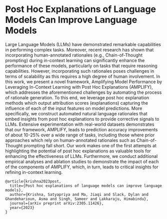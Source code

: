 # Post Hoc Explanations of Language Models Can Improve Language Models

Large Language Models (LLMs) have demonstrated remarkable capabilities in performing complex tasks. Moreover, recent research has shown that incorporating human-annotated rationales (e.g., Chain-of-Thought prompting) during in-context learning can significantly enhance the performance of these models, particularly on tasks that require reasoning capabilities. However, incorporating such rationales poses challenges in terms of scalability as this requires a high degree of human involvement. In this work, we present a novel framework, Amplifying Model Performance by Leveraging In-Context Learning with Post Hoc Explanations (AMPLIFY), which addresses the aforementioned challenges by automating the process of rationale generation. To this end, we leverage post hoc explanation methods which output attribution scores (explanations) capturing the influence of each of the input features on model predictions. More specifically, we construct automated natural language rationales that embed insights from post hoc explanations to provide corrective signals to LLMs. Extensive experimentation with real-world datasets demonstrates that our framework, AMPLIFY, leads to prediction accuracy improvements of about 10-25% over a wide range of tasks, including those where prior approaches which rely on human-annotated rationales such as Chain-of-Thought prompting fall short. Our work makes one of the first attempts at highlighting the potential of post hoc explanations as valuable tools for enhancing the effectiveness of LLMs. Furthermore, we conduct additional empirical analyses and ablation studies to demonstrate the impact of each of the components of AMPLIFY, which, in turn, leads to critical insights for refining in-context learning.

```
@article{krishna2023post,
  title={Post hoc explanations of language models can improve language models},
  author={Krishna, Satyapriya and Ma, Jiaqi and Slack, Dylan and Ghandeharioun, Asma and Singh, Sameer and Lakkaraju, Himabindu},
  journal={arXiv preprint arXiv:2305.11426},
  year={2023}
}
```
